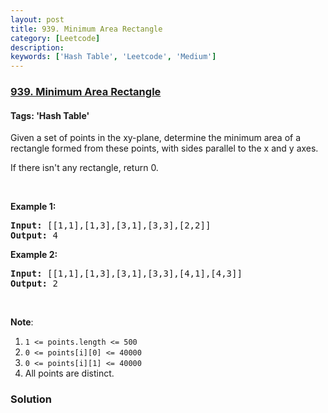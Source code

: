 ```yaml
---
layout: post
title: 939. Minimum Area Rectangle
category: [Leetcode]
description: 
keywords: ['Hash Table', 'Leetcode', 'Medium']
---
```

### [939. Minimum Area Rectangle](https://leetcode.com/problems/minimum-area-rectangle)

#### Tags: 'Hash Table'

<div class="content__u3I1 question-content__JfgR"><div><p>Given a set of points in the xy-plane, determine the minimum area of a rectangle formed from these points, with sides parallel to the x and y axes.</p>
<p>If there isn't any rectangle, return 0.</p>
<p> </p>
<div>
<p><strong>Example 1:</strong></p>
<pre><strong>Input: </strong><span id="example-input-1-1">[[1,1],[1,3],[3,1],[3,3],[2,2]]</span>
<strong>Output: </strong><span id="example-output-1">4</span>
</pre>
<div>
<p><strong>Example 2:</strong></p>
<pre><strong>Input: </strong><span id="example-input-2-1">[[1,1],[1,3],[3,1],[3,3],[4,1],[4,3]]</span>
<strong>Output: </strong><span id="example-output-2">2</span>
</pre>
<p> </p>
<p><strong>Note</strong>:</p>
<ol>
<li><code>1 &lt;= points.length &lt;= 500</code></li>
<li><code>0 &lt;= points[i][0] &lt;= 40000</code></li>
<li><code>0 &lt;= points[i][1] &lt;= 40000</code></li>
<li>All points are distinct.</li>
</ol>
</div>
</div></div></div>

### Solution
